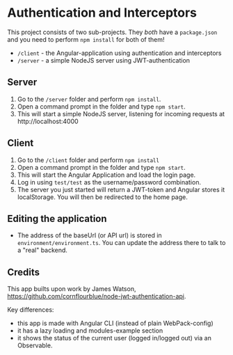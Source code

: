 # Authentication and Interceptors

This project consists of two sub-projects. They _both_ have a `package.json` and you need to perform `npm install` for both of them!

- `/client` - the Angular-application using authentication and interceptors
- `/server` - a simple NodeJS server using JWT-authentication

## Server

1. Go to the `/server` folder and perform `npm install`.
1. Open a command prompt in the folder and type `npm start`.
1. This will start a simple NodeJS server, listening for incoming requests at http://localhost:4000

## Client

1. Go to the `/client` folder and perform `npm install`
1. Open a command prompt in the folder and type `npm start`.
1. This will start the Angular Application and load the login page.
1. Log in using `test/test` as the username/password combination.
1. The server you just started will return a JWT-token and Angular stores it localStorage. You will then be redirected to the home page.

## Editing the application

- The address of the baseUrl (or API url) is stored in `environment/environment.ts`. You can update the address there to talk to a "real" backend.

## Credits

This app builts upon work by James Watson, https://github.com/cornflourblue/node-jwt-authentication-api.

Key differences:

- this app is made with Angular CLI (instead of plain WebPack-config)
- it has a lazy loading and modules-example section
- it shows the status of the current user (logged in/logged out) via an Observable.
